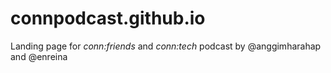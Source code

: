 # connpodcast.github.io

Landing page for *conn:friends* and *conn:tech* podcast by @anggimharahap and @enreina
